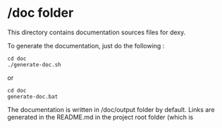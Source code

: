 /doc folder
===========

This directory contains documentation sources files for dexy.

To generate the documentation, just do the following :

```
cd doc
./generate-doc.sh
```
or
```
cd doc
generate-doc.bat
```

The documentation is written in /doc/output folder by default. Links are generated in the README.md in the project root folder (which is